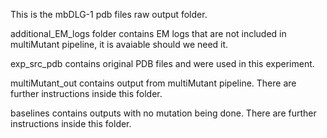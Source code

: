 This is the mbDLG-1 pdb files raw output folder. 

additional_EM_logs folder contains EM logs that are not included in multiMutant pipeline, it is avaiable should we need it.

exp_src_pdb contains original PDB files and were used in this experiment.

multiMutant_out contains output from multiMutant pipeline. There are further instructions inside this folder.

baselines contains outputs with no mutation being done. There are further instructions inside this folder.
